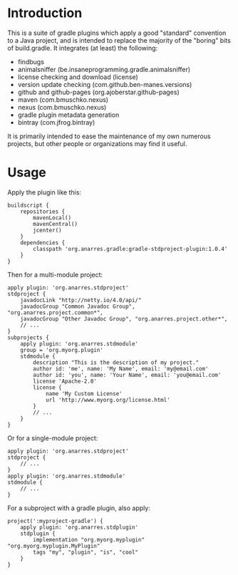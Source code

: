 # Introduction

This is a suite of gradle plugins which apply a good "standard"
convention to a Java project, and is intended to replace the majority
of the "boring" bits of build.gradle. It integrates (at least)
the following:

* findbugs
* animalsniffer (be.insaneprogramming.gradle.animalsniffer)
* license checking and download (license)
* version update checking (com.github.ben-manes.versions)
* github and github-pages (org.ajoberstar.github-pages)
* maven (com.bmuschko.nexus)
* nexus (com.bmuschko.nexus)
* gradle plugin metadata generation
* bintray (com.jfrog.bintray)

It is primarily intended to ease the maintenance of my own numerous
projects, but other people or organizations may find it useful.

# Usage

Apply the plugin like this:
```
buildscript {
    repositories {
        mavenLocal()
        mavenCentral()
        jcenter()
    }
    dependencies {
        classpath 'org.anarres.gradle:gradle-stdproject-plugin:1.0.4'
    }
}
```

Then for a multi-module project:
```
apply plugin: 'org.anarres.stdproject'
stdproject {
	javadocLink "http://netty.io/4.0/api/"
	javadocGroup "Common Javadoc Group", "org.anarres.project.common*",
	javadocGroup "Other Javadoc Group", "org.anarres.project.other*",
	// ...
}
subprojects { 
    apply plugin: 'org.anarres.stdmodule'
	group = 'org.myorg.plugin'
	stdmodule {
		description "This is the description of my project."
		author id: 'me', name: 'My Name', email: 'my@email.com'
		author id: 'you', name: 'Your Name', email: 'you@email.com'
		license 'Apache-2.0'
		license {
			name 'My Custom License'
			url 'http://www.myorg.org/license.html'
		}
		// ...
	}
}
```

Or for a single-module project:
```
apply plugin: 'org.anarres.stdproject'
stdproject {
	// ...
}
apply plugin: 'org.anarres.stdmodule'
stdmodule {
	// ...
}
```

For a subproject with a gradle plugin, also apply:
```
project(':myproject-gradle') {
	apply plugin: 'org.anarres.stdplugin'
	stdplugin {
		implementation "org.myorg.myplugin" "org.myorg.myplugin.MyPlugin"
		tags "my", "plugin", "is", "cool"
	}
}
```

